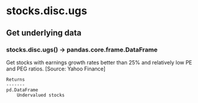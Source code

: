 # stocks.disc.ugs

## Get underlying data 
### stocks.disc.ugs() -> pandas.core.frame.DataFrame

Get stocks with earnings growth rates better than 25% and relatively low PE and PEG ratios.
    [Source: Yahoo Finance]

    Returns
    -------
    pd.DataFrame
        Undervalued stocks
